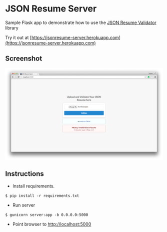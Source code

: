 # JSON Resume Server

Sample Flask app to demonstrate how to use the [JSON Resume Validator](https://github.com/kelvintaywl/jsonresume-validator) library


Try it out at [https://jsonresume-server.herokuapp.com](https://jsonresume-server.herokuapp.com)

## Screenshot

![screenshot of JSON Resume server sample app](jsonresume_server.png)

## Instructions

- Install requirements.
```
$ pip install -r requirements.txt
```
- Run server
```
$ gunicorn server:app -b 0.0.0.0:5000
```

- Point browser to [http://localhost:5000](http://localhost:5000)
